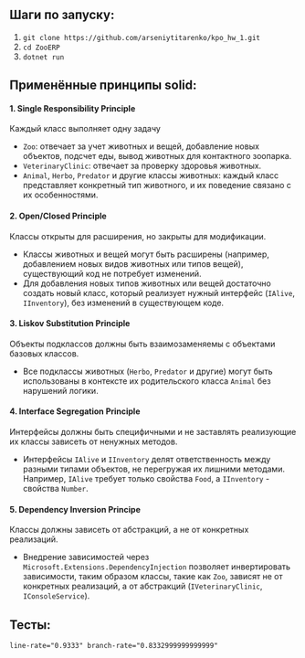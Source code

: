 ## Шаги по запуску:
1. `git clone https://github.com/arseniytitarenko/kpo_hw_1.git`
2. `cd ZooERP`
3. `dotnet run`
## Применённые принципы solid:
#### 1. Single Responsibility Principle
Каждый класс выполняет одну задачу
- `Zoo`: отвечает за учет животных и вещей, добавление новых объектов, подсчет еды, вывод животных для контактного зоопарка.
- `VeterinaryClinic`: отвечает за проверку здоровья животных.
- `Animal`, `Herbo`, `Predator` и другие классы животных: каждый класс представляет конкретный тип животного, и их поведение связано с их особенностями.
#### 2. Open/Closed Principle
Классы открыты для расширения, но закрыты для модификации.
- Классы животных и вещей могут быть расширены (например, добавлением новых видов животных или типов вещей), существующий код не потребует изменений.
- Для добавления новых типов животных или вещей достаточно создать новый класс, который реализует нужный интерфейс (`IAlive`, `IInventory`), без изменений в существующем коде.
#### 3. Liskov Substitution Principle
Объекты подклассов должны быть взаимозаменяемы с объектами базовых классов.
- Все подклассы животных (`Herbo`, `Predator` и другие) могут быть использованы в контексте их родительского класса `Animal` без нарушений логики.
#### 4. Interface Segregation Principle
Интерфейсы должны быть специфичными и не заставлять реализующие их классы зависеть от ненужных методов.
- Интерфейсы `IAlive` и `IInventory` делят ответственность между разными типами объектов, не перегружая их лишними методами. Например, `IAlive` требует только свойства `Food`, а `IInventory` - свойства `Number`.
#### 5. Dependency Inversion Principe
Классы должны зависеть от абстракций, а не от конкретных реализаций.
- Внедрение зависимостей через `Microsoft.Extensions.DependencyInjection` позволяет инвертировать зависимости, таким образом классы, такие как `Zoo`, зависят не от конкретных реализаций, а от абстракций (`IVeterinaryClinic`, `IConsoleService`).
## Тесты:
`line-rate="0.9333" branch-rate="0.8332999999999999"`
